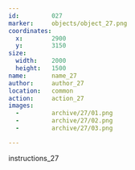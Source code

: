 ```yaml
---
id:			027
marker: 	objects/object_27.png
coordinates:
  x:		2900
  y:		3150
size:
  width:	2000
  height:	1500
name: 		name_27
author:		author_27
location: 	common
action: 	action_27
images:
  -			archive/27/01.png
  -			archive/27/02.png
  -			archive/27/03.png

---
```


instructions_27

